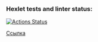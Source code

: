 ### Hexlet tests and linter status:
[![Actions Status](https://github.com/4u3o/rails-project-64/actions/workflows/hexlet-check.yml/badge.svg)](https://github.com/4u3o/rails-project-64/actions)

[Ссылка](rails-project-64-production-bd9a.up.railway.app)
